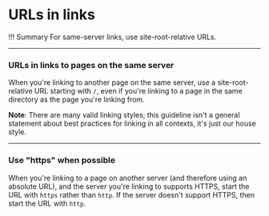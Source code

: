 # **URLs in links**

!!! Summary 
    For same-server links, use site-root-relative URLs.

___

### **URLs in links to pages on the same server**

When you're linking to another page on the same server, use a site-root-relative URL starting with `/`, even if you're linking to a page in the same directory as the page you're linking from.

**Note**: There are many valid linking styles; this guideline isn't a general statement about best practices for linking in all contexts, it's just our house style.

___

### **Use "https" when possible**

When you're linking to a page on another server (and therefore using an absolute URL), and the server you're linking to supports HTTPS, start the URL with `https` rather than `http`. If the server doesn't support HTTPS, then start the URL with `http`.